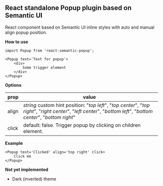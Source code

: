 ## React standalone Popup plugin based on Semantic UI

React component based on Semantic UI inline styles with auto and manual align popup position.

**How to use**

    import Popup from 'react-semantic-popup';

    <Popup text='Text for popup'>
        <div>
    	    Some trigger element
        </div>
    </Popup>

**Options**

| prop  | value                                                                                                                                                               |
| ----- | ------------------------------------------------------------------------------------------------------------------------------------------------------------------- |
| align | _string_ custom hint position: "_top left_", "_top center_", "_top right_", "_right center_", "_left center_", "_bottom left_", "_bottom center_", "_bottom right_" |
| click | default: false. Trigger popup by clicking on children element.                                                                                                      |

**Example**

    <Popup text='Clicked' align='top right' click>
        Click me
    </Popup>

**Not yet implemented**

-   Dark (inverted) theme
